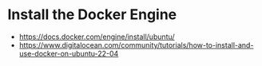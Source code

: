 # Install the Docker Engine


* https://docs.docker.com/engine/install/ubuntu/
* https://www.digitalocean.com/community/tutorials/how-to-install-and-use-docker-on-ubuntu-22-04

